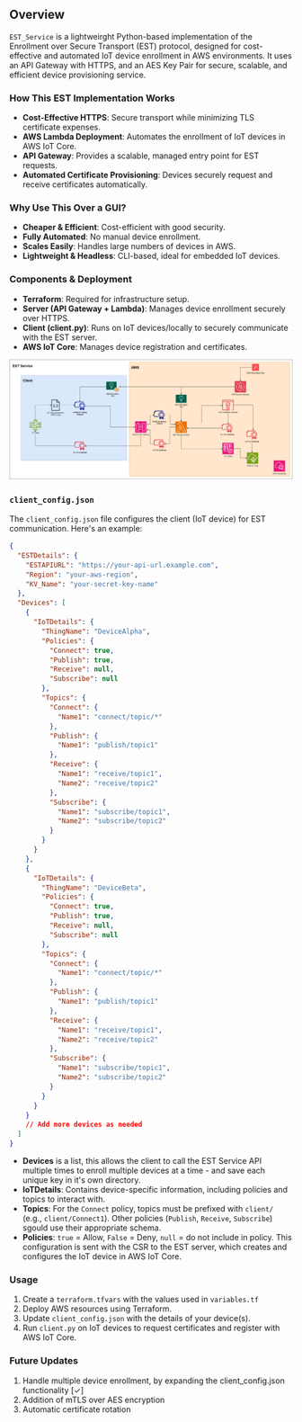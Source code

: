 ## Overview
`EST_Service` is a lightweirght Python-based implementation of the Enrollment over Secure Transport (EST) protocol, designed for cost-effective and automated IoT device enrollment in AWS environments. It uses an API Gateway with HTTPS, and an AES Key Pair for secure, scalable, and efficient device provisioning service.
### How This EST Implementation Works
- **Cost-Effective HTTPS**: Secure transport while minimizing TLS certificate expenses.
- **AWS Lambda Deployment**: Automates the enrollment of IoT devices in AWS IoT Core.
- **API Gateway**: Provides a scalable, managed entry point for EST requests.
- **Automated Certificate Provisioning**: Devices securely request and receive certificates automatically.
### Why Use This Over a GUI?
- **Cheaper & Efficient**: Cost-efficient with good security.
- **Fully Automated**: No manual device enrollment.
- **Scales Easily**: Handles large numbers of devices in AWS.
- **Lightweight & Headless**: CLI-based, ideal for embedded IoT devices.
### Components & Deployment
- **Terraform**: Required for infrastructure setup.
- **Server (API Gateway + Lambda)**: Manages device enrollment securely over HTTPS.
- **Client (client.py)**: Runs on IoT devices/locally to securely communicate with the EST server.
- **AWS IoT Core**: Manages device registration and certificates.

<img src="https://raw.githubusercontent.com/actuallypav/EST_Service/refs/heads/main/EST-certificate-enrollment.png" alt="EST Service Diagram" width="1000"/>

### `client_config.json`
The `client_config.json` file configures the client (IoT device) for EST communication. Here's an example:
```json
{
  "ESTDetails": {
    "ESTAPIURL": "https://your-api-url.example.com",
    "Region": "your-aws-region",
    "KV_Name": "your-secret-key-name"
  },
  "Devices": [
    {
      "IoTDetails": {
        "ThingName": "DeviceAlpha",
        "Policies": {
          "Connect": true,
          "Publish": true,
          "Receive": null,
          "Subscribe": null
        },
        "Topics": {
          "Connect": {
            "Name1": "connect/topic/*"
          },
          "Publish": {
            "Name1": "publish/topic1"
          },
          "Receive": {
            "Name1": "receive/topic1",
            "Name2": "receive/topic2"
          },
          "Subscribe": {
            "Name1": "subscribe/topic1",
            "Name2": "subscribe/topic2"
          }
        }
      }
    },
    {
      "IoTDetails": {
        "ThingName": "DeviceBeta",
        "Policies": {
          "Connect": true,
          "Publish": true,
          "Receive": null,
          "Subscribe": null
        },
        "Topics": {
          "Connect": {
            "Name1": "connect/topic/*"
          },
          "Publish": {
            "Name1": "publish/topic1"
          },
          "Receive": {
            "Name1": "receive/topic1",
            "Name2": "receive/topic2"
          },
          "Subscribe": {
            "Name1": "subscribe/topic1",
            "Name2": "subscribe/topic2"
          }
        }
      }
    }
    // Add more devices as needed
  ]
}
```
- **Devices** is a list, this allows the client to call the EST Service API multiple times to enroll multiple devices at a time - and save each unique key in it's own directory.
- **IoTDetails**: Contains device-specific information, including policies and topics to interact with.
- **Topics**: For the `Connect` policy, topics must be prefixed with `client/` (e.g., `client/Connect1`). Other policies (`Publish`, `Receive`, `Subscribe`) sgould use their appropriate schema.
- **Policies**: `true` = Allow, `False` = Deny, `null` = do not include in policy.
This configuration is sent with the CSR to the EST server, which creates and configures the IoT device in AWS IoT Core.
### Usage
1. Create a `terraform.tfvars` with the values used in `variables.tf`
2. Deploy AWS resources using Terraform.
3. Update `client_config.json` with the details of your device(s).
4. Run `client.py` on IoT devices to request certificates and register with AWS IoT Core.
### Future Updates
1. Handle multiple device enrollment, by expanding the client_config.json functionality [✓]
3. Addition of mTLS over AES encryption
4. Automatic certificate rotation
